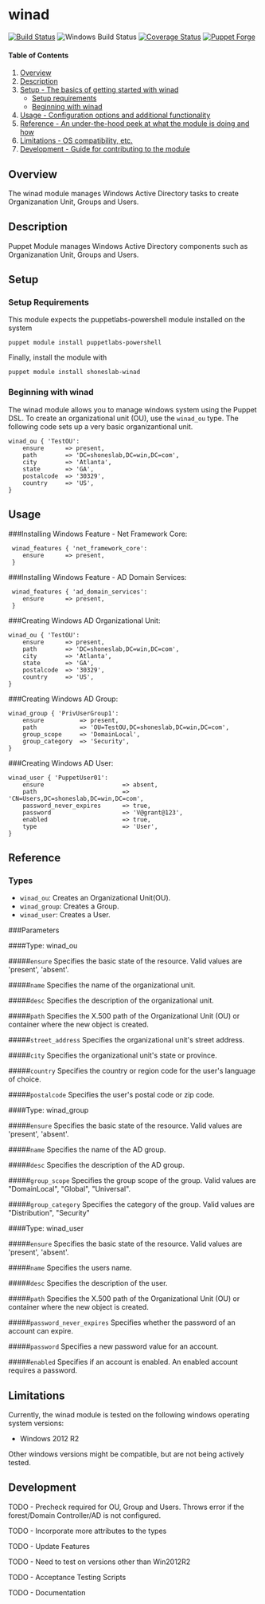 # winad

[![Build Status](https://travis-ci.org/shoneslab/winad.svg?branch=master)](https://travis-ci.org/shoneslab/winad)
![Windows Build Status](https://ci.appveyor.com/api/projects/status/fhjf2omybd5o14a6?svg=true)
[![Coverage Status](https://coveralls.io/repos/github/shoneslab/winad/badge.svg?branch=master)](https://coveralls.io/github/shoneslab/winad?branch=master)
[![Puppet Forge](https://img.shields.io/puppetforge/v/shoneslab/winad.svg)](https://forge.puppetlabs.com/shoneslab/winad)

#### Table of Contents

1. [Overview](#overview)
1. [Description](#description)
1. [Setup - The basics of getting started with winad](#setup)
    * [Setup requirements](#setup-requirements)
    * [Beginning with winad](#beginning-with-winad)
1. [Usage - Configuration options and additional functionality](#usage)
1. [Reference - An under-the-hood peek at what the module is doing and how](#reference)
1. [Limitations - OS compatibility, etc.](#limitations)
1. [Development - Guide for contributing to the module](#development)



## Overview

The winad module manages Windows Active Directory tasks to create Organizanation Unit, Groups and Users.

## Description

Puppet Module manages Windows Active Directory components such as Organizanation Unit, Groups and Users.

## Setup

### Setup Requirements

This module expects the puppetlabs-powershell module installed on the system

~~~
puppet module install puppetlabs-powershell
~~~

Finally, install the module with

~~~
puppet module install shoneslab-winad
~~~

### Beginning with winad

The winad module allows you to manage windows system using the Puppet DSL. To create an organizational unit (OU), use the `winad_ou` type. The following code sets up a very basic organizantional unit.
```puppet
winad_ou { 'TestOU':
    ensure      => present,
    path        => 'DC=shoneslab,DC=win,DC=com',
    city        => 'Atlanta',
    state       => 'GA',
    postalcode  => '30329',
    country     => 'US',
} 
```


## Usage
###Installing Windows Feature - Net Framework Core:
```puppet
 winad_features { 'net_framework_core':
    ensure      => present,
 } 
```
###Installing Windows Feature - AD Domain Services:
```puppet
 winad_features { 'ad_domain_services':
    ensure      => present,
 } 
```

###Creating Windows AD Organizational Unit:
```puppet
winad_ou { 'TestOU':
    ensure      => present,
    path        => 'DC=shoneslab,DC=win,DC=com',
    city        => 'Atlanta',
    state       => 'GA',
    postalcode  => '30329',
    country     => 'US',
} 
```

###Creating Windows AD Group:
```puppet
winad_group { 'PrivUserGroup1':
    ensure          => present,
    path            => 'OU=TestOU,DC=shoneslab,DC=win,DC=com',
    group_scope     => 'DomainLocal',
    group_category  => 'Security',
}
```

###Creating Windows AD User:
```puppet
winad_user { 'PuppetUser01':
    ensure                      => absent,
    path                        => 'CN=Users,DC=shoneslab,DC=win,DC=com',
    password_never_expires      => true,
    password                    => 'V@grant@123',
    enabled                     => true,
    type                        => 'User',
}
```

## Reference

### Types

* `winad_ou`: Creates an Organizational Unit(OU).
* `winad_group`: Creates a Group.
* `winad_user`: Creates a User.

###Parameters

####Type: winad_ou

#####`ensure`
Specifies the basic state of the resource. Valid values are 'present', 'absent'.

#####`name`
Specifies the name of the organizational unit.

#####`desc`
Specifies the description of the organizational unit.

#####`path`
Specifies the X.500 path of the Organizational Unit (OU) or container where the new object is created.

#####`street_address`
Specifies the organizational unit's street address.

#####`city`
Specifies the organizational unit's state or province.

#####`country`
Specifies the country or region code for the user's language of choice.

#####`postalcode`
Specifies the user's postal code or zip code.


####Type: winad_group

#####`ensure`
Specifies the basic state of the resource. Valid values are 'present', 'absent'.

#####`name`
Specifies the name of the AD group.

#####`desc`
Specifies the description of the AD group.

#####`group_scope`
Specifies the group scope of the group. Valid values are "DomainLocal", "Global", "Universal".

#####`group_category`
Specifies the category of the group. Valid values are "Distribution", "Security"

####Type: winad_user

#####`ensure`
Specifies the basic state of the resource. Valid values are 'present', 'absent'.

#####`name`
Specifies the users name.

#####`desc`
Specifies the description of the user.

#####`path`
Specifies the X.500 path of the Organizational Unit (OU) or container where the new object is created.

#####`password_never_expires`
Specifies whether the password of an account can expire.

#####`password`
Specifies a new password value for an account.

#####`enabled`
Specifies if an account is enabled. An enabled account requires a password.

## Limitations
Currently, the winad module is tested on the following windows operating system versions:
* Windows 2012 R2

Other windows versions might be compatible, but are not being actively tested.

## Development

TODO - Precheck required for OU, Group and Users. Throws error if the forest/Domain Controller/AD is not configured.

TODO - Incorporate more attributes to the types

TODO - Update Features

TODO - Need to test on versions other than Win2012R2

TODO - Acceptance Testing Scripts

TODO - Documentation



